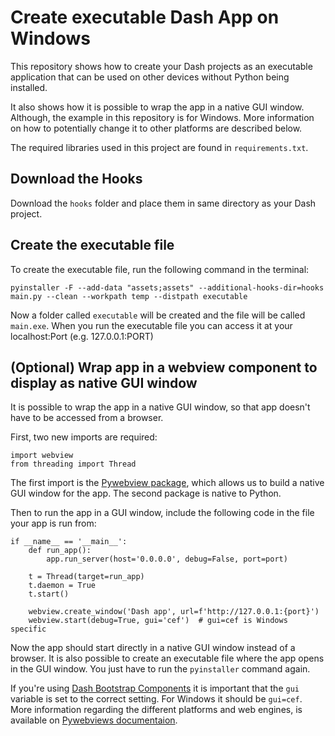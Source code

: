 # Create executable Dash App on Windows

This repository shows how to create your Dash projects as an executable application that can be used on other devices without
Python being installed. 

It also shows how it is possible to wrap the app in a native GUI window. Although, the example in this repository is
for Windows. More information on how to potentially change it to other platforms are described below. 

The required libraries used in this project are found in `requirements.txt`.

## Download the Hooks

Download the `hooks` folder and place them in same directory as your Dash project.

## Create the executable file

To create the executable file, run the following command in the terminal:

`pyinstaller -F --add-data "assets;assets" --additional-hooks-dir=hooks main.py --clean --workpath temp --distpath executable`

Now a folder called `executable` will be created and the file will be called `main.exe`.
When you run the executable file you can access it at your localhost:Port (e.g. 127.0.0.1:PORT)

## (Optional) Wrap app in a webview component to display as native GUI window

It is possible to wrap the app in a native GUI window, so that app doesn't have to be accessed from a browser.

First, two new imports are required:
```
import webview
from threading import Thread
```

The first import is the [Pywebview package](https://pywebview.flowrl.com/), which allows us to build a native GUI window
for the app. The second package is native to Python.

Then to run the app in a GUI window, include the following code in the file your app is run from: 

```
if __name__ == '__main__':
    def run_app():
        app.run_server(host='0.0.0.0', debug=False, port=port)

    t = Thread(target=run_app)
    t.daemon = True
    t.start()

    webview.create_window('Dash app', url=f'http://127.0.0.1:{port}')
    webview.start(debug=True, gui='cef')  # gui=cef is Windows specific
```

Now the app should start directly in a native GUI window instead of a browser. 
It is also possible to create an executable file where the app opens in the GUI window. You just have to run the `pyinstaller` command again.

If you're using [Dash Bootstrap Components](https://dash-bootstrap-components.opensource.faculty.ai/) it is important
that the `gui` variable is set to the correct setting. For Windows it should be `gui=cef`. More information regarding
the different platforms and web engines, is available on 
[Pywebviews documentaion](https://pywebview.flowrl.com/guide/renderer.html).
